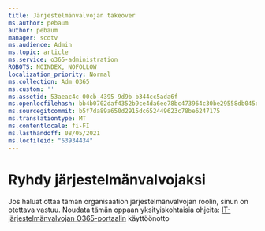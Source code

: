 ```yaml
---
title: Järjestelmänvalvojan takeover
ms.author: pebaum
author: pebaum
manager: scotv
ms.audience: Admin
ms.topic: article
ms.service: o365-administration
ROBOTS: NOINDEX, NOFOLLOW
localization_priority: Normal
ms.collection: Adm_O365
ms.custom: ''
ms.assetid: 53aeac4c-00cb-4395-9d9b-b344cc5ada6f
ms.openlocfilehash: bb4b0702daf4352b9ce4da6ee78bc473964c30be29558db045d53821f6b035fe
ms.sourcegitcommit: b5f7da89a650d2915dc652449623c78be6247175
ms.translationtype: MT
ms.contentlocale: fi-FI
ms.lasthandoff: 08/05/2021
ms.locfileid: "53934434"
---
```

# <a name="become-an-admin"></a>Ryhdy järjestelmänvalvojaksi

Jos haluat ottaa tämän organisaation järjestelmänvalvojan roolin, sinun on otettava vastuu. Noudata tämän oppaan yksityiskohtaisia ohjeita: [IT-järjestelmänvalvojan O365-portaalin](https://powerbi.microsoft.com/pt-pt/blog/how-to-perform-an-it-admin-takeover-with-o365/) käyttöönotto

